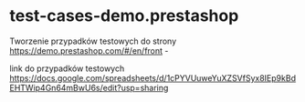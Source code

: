 # test-cases-demo.prestashop
Tworzenie przypadków testowych do strony https://demo.prestashop.com/#/en/front -

link do przypadków testowych 
https://docs.google.com/spreadsheets/d/1cPYVUuweYuXZSVfSyx8IEp9kBdEHTWip4Gn64mBwU6s/edit?usp=sharing

